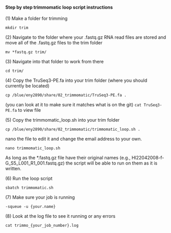 #### Step by step trimmomatic loop script instructions 

(1) Make a folder for trimming

```mkdir trim```

(2) Navigate to the folder where your .fastq.gz RNA read files are stored and move all of the .fastq.gz files to the trim folder

```mv *fastq.gz trim/```

(3) Navigate into that folder to work from there

```cd trim/``` 

(4) Copy the TruSeq3-PE.fa into your trim folder (where you should currently be located)

```cp /blue/eny2890/share/02_trimmomatic/TruSeq3-PE.fa .```

(you can look at it to make sure it matches what is on the git)
```cat TruSeq3-PE.fa``` to view file

(5) Copy the trimmomatic_loop.sh into your trim folder

```cp /blue/eny2890/share/02_trimmomatic/trimmomatic_loop.sh .```

nano the file to edit it and change the email address to your own. 

```nano trimmomatic_loop.sh```

As long as the *.fastq.gz file have their original names (e.g., Hl22042008-f-G_S5_L001_R1_001.fastq.gz) the script will be able to run on them as it is written.

(6) Run the loop script

```sbatch trimmomatic.sh```


(7) Make sure your job is running

```-squeue -u {your.name}```

(8) Look at the log file to see it running or any errors

```cat trimmo_{your_job_number}.log```

